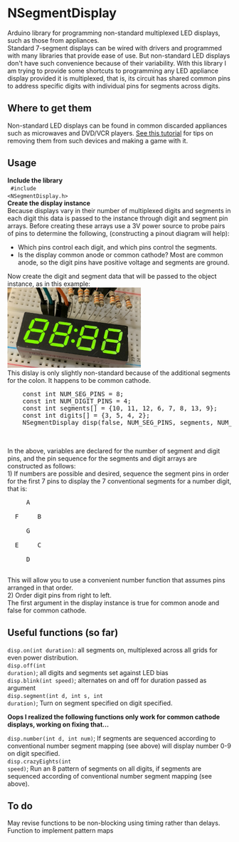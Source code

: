 # NSegmentDisplay
Arduino library for programming non-standard multiplexed LED displays, such as those from appliances.<br />
Standard 7-segment displays can be wired with drivers and programmed with many libraries that provide ease of use. But non-standard LED displays don't have such convenience because of their variability. With this library I am trying to provide some shortcuts to programming any LED appliance display provided it is multiplexed, that is, its circuit has shared common pins to address specific digits with individual pins for segments across digits. 
## Where to get them
Non-standard LED displays can be found in common discarded appliances such as microwaves and DVD/VCR players. <a href="https://metatek.blogspot.com/2020/06/hacking-non-standard-7-segment-displays.html" target="_blank">See this tutorial</a> for tips on removing them from such devices and making a game with it.
## Usage
<b>Include the library</b><br />
<code>
  #include <NSegmentDisplay.h>
  </code>
  <br />
  <b>Create the display instance</b><br />
Because displays vary in their number of multiplexed digits and segments in each digit this data is passed to the instance through digit and segment pin arrays. Before creating these arrays use a 3V power source to probe pairs of pins to determine the following, (constructing a pinout diagram will help):<br />
  <ul>
    <li>Which pins control each digit, and which pins control the segments.</li>
    <li>Is the display common anode or common cathode? Most are common anode, so the digit pins have positive voltage and segments are ground.</li>
  </ul>
Now create the digit and segment data that will be passed to the object instance, as in this example:<br />
  <img src="IMG_5969.JPG" width="300"><br />
  This dislay is only slightly non-standard because of the additional segments for the colon. It happens to be common cathode.
  <pre>
    const int NUM_SEG_PINS = 8;
    const int NUM_DIGIT_PINS = 4;
    const int segments[] = {10, 11, 12, 6, 7, 8, 13, 9};
    const int digits[] = {3, 5, 4, 2};
    NSegmentDisplay disp(false, NUM_SEG_PINS, segments, NUM_DIGIT_PINS, digits);
  </pre>
  <br />
  In the above, variables are declared for the number of segment and digit pins, and the pin sequence for the segments and digit arrays are constructed as follows:<br />
  1) If numbers are possible and desired, sequence the segment pins in order for the first 7 pins to display the 7 conventional segments for a number digit, that is:
  <pre>
     A<br />
  F     B<br />
     G<br />
  E     C<br />
     D
     </pre>
  This will allow you to use a convenient number function that assumes pins arranged in that order.<br />
  2) Order digit pins from right to left.<br />
  The first argument in the display instance is true for common anode and false for common cathode.
	
  ## Useful functions (so far)
  <code>disp.on(int duration)</code>: all segments on, multiplexed across all grids for even power distribution.<br />
	<code>disp.off(int duration)</code>; all digits and segments set against LED bias<br />
	<code>disp.blink(int speed)</code>; alternates on and off for duration passed as argument<br />
	<code>disp.segment(int d, int s, int duration)</code>; Turn on segment specified on digit specified.<br />
	<p><b>Oops I realized the following functions only work for common cathode displays, working on fixing that...</b></p>
	<code>disp.number(int d, int num)</code>; If segments are sequenced according to conventional number segment mapping (see above) will display number 0-9 on digit specified.<br />
	<code>disp.crazyEights(int speed)</code>; Run an 8 pattern of segments on all digits, if segments are sequenced according of conventional number segment mapping (see above).
  ## To do
  May revise functions to be non-blocking using timing rather than delays.<br />
  Function to implement pattern maps
